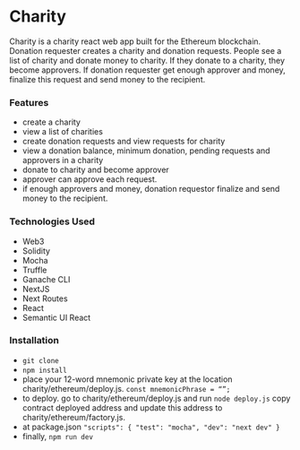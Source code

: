 # Charity
Charity is a charity react web app built for the Ethereum blockchain. Donation requester creates a charity and donation requests. People see a list of charity and donate money to charity. If they donate to a charity, they become approvers. If donation requester get enough approver and money, finalize this request and send money to the recipient. 
 
### Features
- create a charity
- view a list of charities
- create donation requests and view requests for charity
- view a donation balance, minimum donation, pending requests and approvers in a charity
- donate to charity and become approver
- approver can approve each request. 
- if enough approvers and money, donation requestor finalize and send money to the recipient.

### Technologies Used
- Web3
- Solidity
- Mocha
- Truffle
- Ganache CLI
- NextJS
- Next Routes
- React
- Semantic UI React

### Installation
- `git clone`
- `npm install`
- place your 12-word mnemonic private key at the location charity/ethereum/deploy.js.
`const mnemonicPhrase = “”;`
- to deploy. go to charity/ethereum/deploy.js and run
`node deploy.js`
copy contract deployed address and update this address to charity/ethereum/factory.js.
- at package.json
`"scripts": {
    "test": "mocha",
    "dev": "next dev"
  }`
- finally, `npm run dev`
